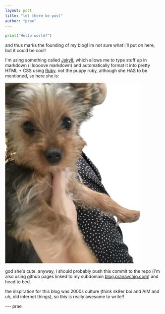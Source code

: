 ```yaml
---
layout: post
title: "let there be post"
author: "prae"
---
```


```py
print("Hello world!")
```

and thus marks the founding of my blog! im not sure what i'll put on here, but it could be cool!

I'm using something called [Jekyll](https://jekyllrb.com/), which allows me to type stuff up in markdown (i loooove markdown) and automatically format it into pretty HTML + CSS using [Ruby](https://en.wikipedia.org/wiki/Ruby_(programming_language)). not the puppy ruby, although she HAS to be mentioned, so here she is:

![ruby](/assets/posts/2025-08-19-let-there-be-post/ruby.webp)

god she's cute. anyway, i should probably push this commit to the repo (i'm also using github pages linked to my subdomain [blog.pranavchip.com](https://blog.pranavchip.com)) and head to bed.

the inspiration for this blog was 2000s culture (think sk8er boi and AIM and uh, old internet things), so this is really awesome to write!!

--- prae